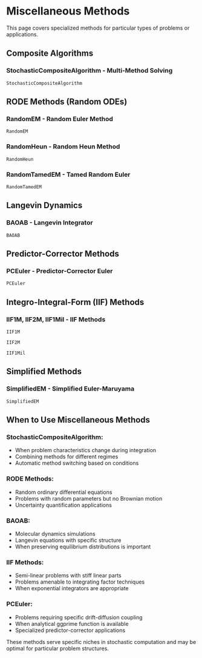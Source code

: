 # Miscellaneous Methods

This page covers specialized methods for particular types of problems or applications.

## Composite Algorithms

### StochasticCompositeAlgorithm - Multi-Method Solving

```@docs
StochasticCompositeAlgorithm
```

## RODE Methods (Random ODEs)

### RandomEM - Random Euler Method

```@docs
RandomEM
```

### RandomHeun - Random Heun Method

```@docs
RandomHeun
```

### RandomTamedEM - Tamed Random Euler

```@docs
RandomTamedEM
```

## Langevin Dynamics

### BAOAB - Langevin Integrator

```@docs
BAOAB
```

## Predictor-Corrector Methods

### PCEuler - Predictor-Corrector Euler

```@docs
PCEuler
```

## Integro-Integral-Form (IIF) Methods

### IIF1M, IIF2M, IIF1Mil - IIF Methods

```@docs
IIF1M
```

```@docs
IIF2M
```

```@docs
IIF1Mil
```

## Simplified Methods

### SimplifiedEM - Simplified Euler-Maruyama

```@docs
SimplifiedEM
```

## When to Use Miscellaneous Methods

### StochasticCompositeAlgorithm:

  - When problem characteristics change during integration
  - Combining methods for different regimes
  - Automatic method switching based on conditions

### RODE Methods:

  - Random ordinary differential equations
  - Problems with random parameters but no Brownian motion
  - Uncertainty quantification applications

### BAOAB:

  - Molecular dynamics simulations
  - Langevin equations with specific structure
  - When preserving equilibrium distributions is important

### IIF Methods:

  - Semi-linear problems with stiff linear parts
  - Problems amenable to integrating factor techniques
  - When exponential integrators are appropriate

### PCEuler:

  - Problems requiring specific drift-diffusion coupling
  - When analytical ggprime function is available
  - Specialized predictor-corrector applications

These methods serve specific niches in stochastic computation and may be optimal for particular problem structures.
